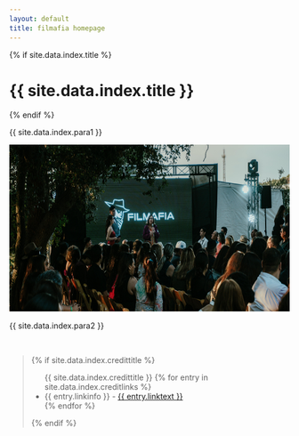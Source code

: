 ```yaml
---
layout: default
title: filmafia homepage
---
```

<div class="jumbotron jumbotron-fluid bg-secondary">
  <div class="container bg-dark text-white p-4">
    {% if site.data.index.title %}
    <h1 class="text-center text-title font-weight-bold">{{ site.data.index.title }}</h1>
    {% endif %}
    <p class="text-center lead">{{ site.data.index.para1 }}</p>
    <p class="text-center"> 
      <img src="assets/images/the_best_1/DSC07676_cropped.jpg" alt="cover" class="d-block mx-auto" height="300">
    </p>
    <p class="text-center lead">{{ site.data.index.para2 }}</p><br>
  </div>
</div>
<div class="container">
<blockquote>
  {% if site.data.index.credittitle %}
  <p>
    <ul class="text-center">{{ site.data.index.credittitle }}
      {% for entry in site.data.index.creditlinks %}
      <li>{{ entry.linkinfo }} - <a href="{{ entry.linkaddress }}" rel="nofollow noopner noreferer">{{ entry.linktext }}</a></li>
      {% endfor %}
    </ul>
  </p>
  {% endif %}
</blockquote>
</div>
